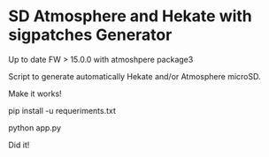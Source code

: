 # SD Atmosphere and Hekate with sigpatches Generator
Up to date FW > 15.0.0 with atmoshpere package3

Script to generate automatically Hekate and/or Atmosphere microSD.

Make it works!

pip install -u requeriments.txt

python app.py

Did it!
